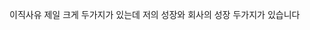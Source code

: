 이직사유
제일 크게 두가지가 있는데 저의 성장와 회사의 성장 두가지가 있습니다

<!--stackedit_data:
eyJoaXN0b3J5IjpbLTE3Mjg0NTcyMTRdfQ==
-->